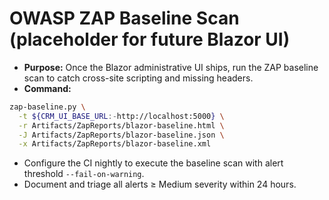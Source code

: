 # OWASP ZAP Baseline Scan (placeholder for future Blazor UI)

- **Purpose:** Once the Blazor administrative UI ships, run the ZAP baseline scan to catch cross-site scripting and missing headers.
- **Command:**

```bash
zap-baseline.py \
  -t ${CRM_UI_BASE_URL:-http://localhost:5000} \
  -r Artifacts/ZapReports/blazor-baseline.html \
  -J Artifacts/ZapReports/blazor-baseline.json \
  -x Artifacts/ZapReports/blazor-baseline.xml
```

- Configure the CI nightly to execute the baseline scan with alert threshold `--fail-on-warning`.
- Document and triage all alerts ≥ Medium severity within 24 hours.
